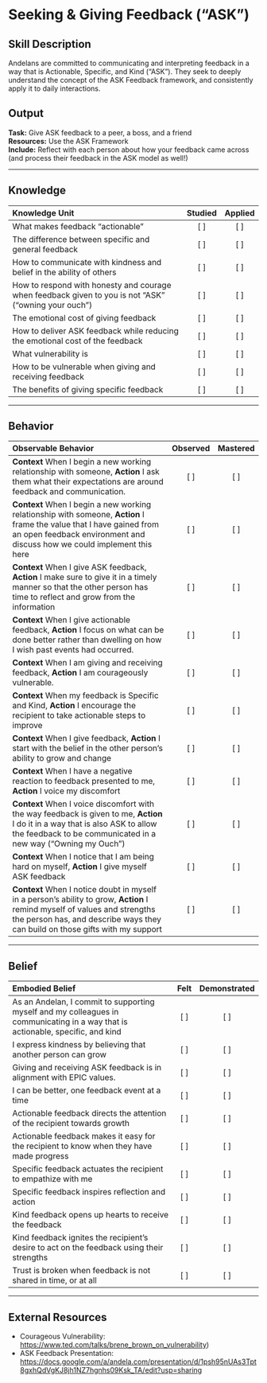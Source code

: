 # Seeking & Giving Feedback (“ASK”)

## Skill Description
Andelans are committed to communicating and interpreting feedback in a way that is Actionable, Specific, and Kind (“ASK”). They seek to deeply understand the concept of the ASK Feedback framework, and consistently apply it to daily interactions.


## Output
**Task:** Give ASK feedback to a peer, a boss, and a friend  
**Resources:** Use the ASK Framework <br>
**Include:** Reflect with each person about how your feedback came across (and process their feedback in the ASK model as well!)

____ 

## Knowledge
| Knowledge Unit   |      Studied      | Applied |
|:-------------|:------------------:|:--------:|
| What makes feedback “actionable” | [ ] | [ ] |
| The difference between specific and general feedback | [ ] | [ ] |
| How to communicate with kindness and belief in the ability of others | [ ] | [ ] |
| How to respond with honesty and courage when feedback given to you is not “ASK” (“owning your ouch”) | [ ] | [ ] |
| The emotional cost of giving feedback | [ ] | [ ] |
| How to deliver ASK feedback while reducing the emotional cost of the feedback  | [ ] | [ ] |
| What vulnerability is  | [ ] | [ ] |
| How to be vulnerable when giving and receiving feedback  | [ ] | [ ] |
| The benefits of giving specific feedback  | [ ] | [ ] |

____ 

## Behavior
| Observable Behavior   |      Observed      | Mastered |
|:-------------|:------------------:|:--------:|
| **Context** When I begin a new working relationship with someone, **Action** I ask them what their expectations are around feedback and communication. | [ ] | [ ] |
| **Context** When I begin a new working relationship with someone, **Action** I frame the value that I have gained from an open feedback environment and discuss how we could implement this here | [ ] | [ ] |
| **Context** When I give ASK feedback, **Action** I make sure to give it in a timely manner so that the other person has time to reflect and grow from the information | [ ] | [ ] |
| **Context** When I give actionable feedback, **Action** I focus on what can be done better rather than dwelling on how I wish past events had occurred. | [ ] | [ ] |
| **Context** When I am giving and receiving feedback, **Action** I am courageously vulnerable. | [ ] | [ ] |
| **Context** When my feedback is Specific and Kind, **Action** I encourage the recipient to take actionable steps to improve  | [ ] | [ ] |
| **Context** When I give feedback, **Action** I start with the belief in the other person’s ability to grow and change | [ ] | [ ] |
| **Context** When I have a negative reaction to feedback presented to me, **Action** I voice my discomfort | [ ] | [ ] |
| **Context** When I voice discomfort with the way feedback is given to me, **Action** I do it in a way that is also ASK to allow the feedback to be communicated in a new way (“Owning my Ouch”) | [ ] | [ ] |
| **Context** When I notice that I am being hard on myself, **Action** I give myself ASK feedback | [ ] | [ ] |
| **Context** When I notice doubt in myself in a person’s ability to grow, **Action** I remind myself of values and strengths the person has, and describe ways they can build on those gifts with my support | [ ] | [ ] |

____ 

## Belief
| Embodied Belief   |      Felt      | Demonstrated |
|:-------------|:------------------:|:--------:|
| As an Andelan, I commit to supporting myself and my colleagues in communicating in a way that is actionable, specific, and kind | [ ] | [ ] |
| I express kindness by believing that another person can grow | [ ] | [ ] |
| Giving and receiving ASK feedback is in alignment with EPIC values. | [ ] | [ ] |
| I can be better, one feedback event at a time | [ ] | [ ] |
| Actionable feedback directs the attention of the recipient towards growth | [ ] | [ ] |
| Actionable feedback makes it easy for the recipient to know when they have made progress | [ ] | [ ] |
| Specific feedback actuates the recipient to empathize with me | [ ] | [ ] |
| Specific feedback inspires reflection and action | [ ] | [ ] |
| Kind feedback opens up hearts to receive the feedback | [ ] | [ ] |
| Kind feedback ignites the recipient’s desire to act on the feedback using their strengths | [ ] | [ ] |
| Trust is broken when feedback is not shared in time, or at all | [ ] | [ ] |

____ 

## External Resources
- Courageous Vulnerability: https://www.ted.com/talks/brene_brown_on_vulnerability)
- ASK Feedback Presentation: https://docs.google.com/a/andela.com/presentation/d/1psh95nUAs3Tpt8gxhQdVgKJ8jh1NZ7hgnhs09Ksk_TA/edit?usp=sharing
